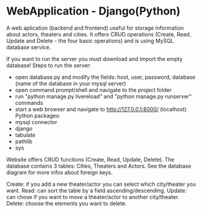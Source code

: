 # WebApplication - Django(Python)
A web aplication (backend and frontend) useful for storage information about actors, theaters and cities. It offers CRUD operations (Create, Read, Update and Delete - the four basic operations) and is using  MySQL database service.

If you want to run the server you must download and import the empty database!
Steps to run the server:
- open database.py and modify the fields: host, user, password, database (name of the database in your mysql server)
- open command prompt/shell and navigate to the project folder
- run "python manage.py livereload" and "python manage.py runserver" commands
- start a web browser and navigate to http://127.0.0.1:8000/ (localhost)
Python packages:
- mysql connector
- django
- tabulate
- pathlib
- sys

Website offers CRUD functions (Create, Read, Update, Delete). 
The database contains 3 tables: Cities, Theaters and Actors. 
See the database diagram for more infos about foreign keys.

Create: if you add a new theater/actor you can select which city/theater you want.
Read: can sort the table by a field ascending/descending.
Update: can chose if you want to move a theater/actor to another city/theater.
Delete: choose the elements you want to delete.
